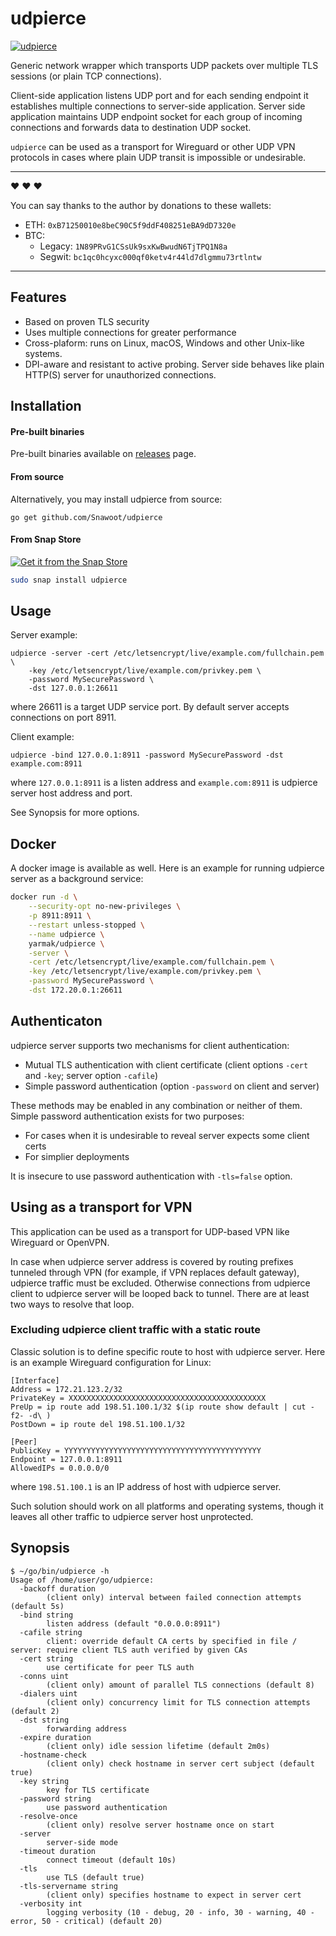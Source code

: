 udpierce
========

[![udpierce](https://snapcraft.io//udpierce/badge.svg)](https://snapcraft.io/udpierce)

Generic network wrapper which transports UDP packets over multiple TLS sessions (or plain TCP connections).

Client-side application listens UDP port and for each sending endpoint it establishes multiple connections to server-side application. Server side application maintains UDP endpoint socket for each group of incoming connections and forwards data to destination UDP socket.

`udpierce` can be used as a transport for Wireguard or other UDP VPN protocols in cases where plain UDP transit is impossible or undesirable.

---

:heart: :heart: :heart:

You can say thanks to the author by donations to these wallets:

- ETH: `0xB71250010e8beC90C5f9ddF408251eBA9dD7320e`
- BTC:
  - Legacy: `1N89PRvG1CSsUk9sxKwBwudN6TjTPQ1N8a`
  - Segwit: `bc1qc0hcyxc000qf0ketv4r44ld7dlgmmu73rtlntw`

---

## Features

* Based on proven TLS security
* Uses multiple connections for greater performance
* Cross-plaform: runs on Linux, macOS, Windows and other Unix-like systems.
* DPI-aware and resistant to active probing. Server side behaves like plain HTTP(S) server for unauthorized connections.

## Installation


#### Pre-built binaries

Pre-built binaries available on [releases](https://github.com/Snawoot/udpierce/releases/latest) page.

#### From source

Alternatively, you may install udpierce from source:

```
go get github.com/Snawoot/udpierce
```

#### From Snap Store

[![Get it from the Snap Store](https://snapcraft.io/static/images/badges/en/snap-store-black.svg)](https://snapcraft.io/udpierce)

```sh
sudo snap install udpierce
```

## Usage

Server example:

```
udpierce -server -cert /etc/letsencrypt/live/example.com/fullchain.pem \
    -key /etc/letsencrypt/live/example.com/privkey.pem \
    -password MySecurePassword \
    -dst 127.0.0.1:26611
```

where 26611 is a target UDP service port. By default server accepts connections on port 8911.

Client example:

```
udpierce -bind 127.0.0.1:8911 -password MySecurePassword -dst example.com:8911
```

where `127.0.0.1:8911` is a listen address and `example.com:8911` is udpierce server host address and port.

See Synopsis for more options.

## Docker

A docker image is available as well. Here is an example for running udpierce server as a background service:

```sh
docker run -d \
    --security-opt no-new-privileges \
    -p 8911:8911 \
    --restart unless-stopped \
    --name udpierce \
    yarmak/udpierce \
    -server \
    -cert /etc/letsencrypt/live/example.com/fullchain.pem \
    -key /etc/letsencrypt/live/example.com/privkey.pem \
    -password MySecurePassword \
    -dst 172.20.0.1:26611
```

## Authenticaton

udpierce server supports two mechanisms for client authentication:

* Mutual TLS authentication with client certificate (client options `-cert` and `-key`; server option `-cafile`)
* Simple password authentication (option `-password` on client and server)

These methods may be enabled in any combination or neither of them. Simple password authentication exists for two purposes:

* For cases when it is undesirable to reveal server expects some client certs
* For simplier deployments

It is insecure to use password authentication with `-tls=false` option.

## Using as a transport for VPN

This application can be used as a transport for UDP-based VPN like Wireguard or OpenVPN.

In case when udpierce server address is covered by routing prefixes tunneled through VPN (for example, if VPN replaces default gateway), udpierce traffic must be excluded. Otherwise connections from udpierce client to udpierce server will be looped back to tunnel. There are at least two ways to resolve that loop.

### Excluding udpierce client traffic with a static route

Classic solution is to define specific route to host with udpierce server. Here is an example Wireguard configuration for Linux:

```
[Interface]
Address = 172.21.123.2/32
PrivateKey = XXXXXXXXXXXXXXXXXXXXXXXXXXXXXXXXXXXXXXXXXXXX
PreUp = ip route add 198.51.100.1/32 $(ip route show default | cut -f2- -d\ )
PostDown = ip route del 198.51.100.1/32

[Peer]
PublicKey = YYYYYYYYYYYYYYYYYYYYYYYYYYYYYYYYYYYYYYYYYYYY
Endpoint = 127.0.0.1:8911
AllowedIPs = 0.0.0.0/0
```

where `198.51.100.1` is an IP address of host with udpierce server.

Such solution should work on all platforms and operating systems, though it leaves all other traffic to udpierce server host unprotected.

## Synopsis

```
$ ~/go/bin/udpierce -h
Usage of /home/user/go/udpierce:
  -backoff duration
    	(client only) interval between failed connection attempts (default 5s)
  -bind string
    	listen address (default "0.0.0.0:8911")
  -cafile string
    	client: override default CA certs by specified in file / server: require client TLS auth verified by given CAs
  -cert string
    	use certificate for peer TLS auth
  -conns uint
    	(client only) amount of parallel TLS connections (default 8)
  -dialers uint
    	(client only) concurrency limit for TLS connection attempts (default 2)
  -dst string
    	forwarding address
  -expire duration
    	(client only) idle session lifetime (default 2m0s)
  -hostname-check
    	(client only) check hostname in server cert subject (default true)
  -key string
    	key for TLS certificate
  -password string
    	use password authentication
  -resolve-once
    	(client only) resolve server hostname once on start
  -server
    	server-side mode
  -timeout duration
    	connect timeout (default 10s)
  -tls
    	use TLS (default true)
  -tls-servername string
    	(client only) specifies hostname to expect in server cert
  -verbosity int
    	logging verbosity (10 - debug, 20 - info, 30 - warning, 40 - error, 50 - critical) (default 20)
```
